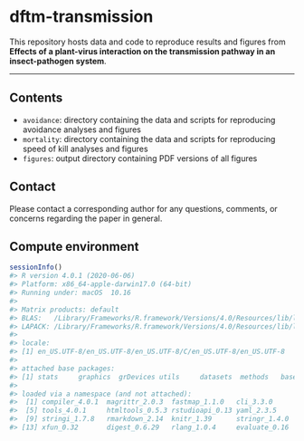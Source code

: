
<!-- README.md is generated from README.Rmd. Please edit that file -->

# dftm-transmission

<!-- badges: start -->
<!-- badges: end -->

This repository hosts data and code to reproduce results and figures
from **Effects of a plant-virus interaction on the transmission pathway
in an insect-pathogen system**.

------------------------------------------------------------------------

## Contents

- `avoidance`: directory containing the data and scripts for reproducing
  avoidance analyses and figures
- `mortality`: directory containing the data and scripts for reproducing
  speed of kill analyses and figures
- `figures`: output directory containing PDF versions of all figures

## Contact

Please contact a corresponding author for any questions, comments, or
concerns regarding the paper in general.

## Compute environment

``` r
sessionInfo()
#> R version 4.0.1 (2020-06-06)
#> Platform: x86_64-apple-darwin17.0 (64-bit)
#> Running under: macOS  10.16
#> 
#> Matrix products: default
#> BLAS:   /Library/Frameworks/R.framework/Versions/4.0/Resources/lib/libRblas.dylib
#> LAPACK: /Library/Frameworks/R.framework/Versions/4.0/Resources/lib/libRlapack.dylib
#> 
#> locale:
#> [1] en_US.UTF-8/en_US.UTF-8/en_US.UTF-8/C/en_US.UTF-8/en_US.UTF-8
#> 
#> attached base packages:
#> [1] stats     graphics  grDevices utils     datasets  methods   base     
#> 
#> loaded via a namespace (and not attached):
#>  [1] compiler_4.0.1  magrittr_2.0.3  fastmap_1.1.0   cli_3.3.0      
#>  [5] tools_4.0.1     htmltools_0.5.3 rstudioapi_0.13 yaml_2.3.5     
#>  [9] stringi_1.7.8   rmarkdown_2.14  knitr_1.39      stringr_1.4.0  
#> [13] xfun_0.32       digest_0.6.29   rlang_1.0.4     evaluate_0.16
```
